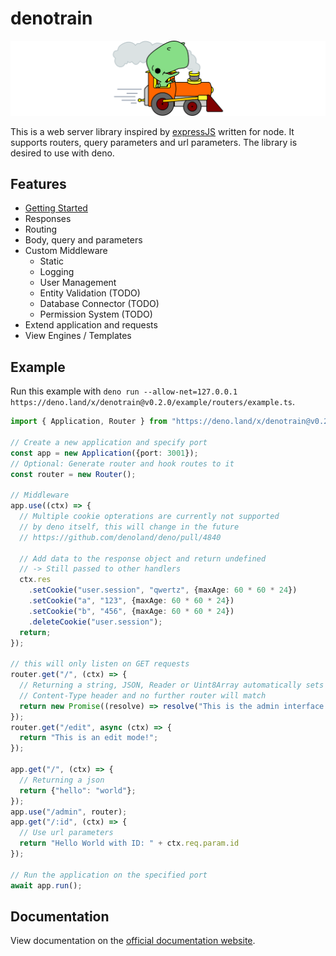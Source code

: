 # denotrain

![Deno Train Logo](./doc/denotrain-scaled.png)

This is a web server library inspired by [expressJS](https://expressjs.com) written for node. It supports routers, query parameters and url parameters. The library is desired to use with deno.

## Features

 - [Getting Started](./doc/getting_started.md)
 - Responses
 - Routing
 - Body, query and parameters
 - Custom Middleware
   - Static
   - Logging
   - User Management
   - Entity Validation (TODO)
   - Database Connector (TODO)
   - Permission System (TODO)
 - Extend application and requests
 - View Engines / Templates

## Example

Run this example with `deno run --allow-net=127.0.0.1 https://deno.land/x/denotrain@v0.2.0/example/routers/example.ts`.

```ts
import { Application, Router } from "https://deno.land/x/denotrain@v0.2.0/mod.ts";

// Create a new application and specify port
const app = new Application({port: 3001});
// Optional: Generate router and hook routes to it
const router = new Router();

// Middleware 
app.use((ctx) => {
  // Multiple cookie opterations are currently not supported
  // by deno itself, this will change in the future
  // https://github.com/denoland/deno/pull/4840

  // Add data to the response object and return undefined
  // -> Still passed to other handlers
  ctx.res
    .setCookie("user.session", "qwertz", {maxAge: 60 * 60 * 24})
    .setCookie("a", "123", {maxAge: 60 * 60 * 24})
    .setCookie("b", "456", {maxAge: 60 * 60 * 24})
    .deleteCookie("user.session");
  return;
});

// this will only listen on GET requests
router.get("/", (ctx) => {
  // Returning a string, JSON, Reader or Uint8Array automatically sets
  // Content-Type header and no further router will match
  return new Promise((resolve) => resolve("This is the admin interface!")); 
});
router.get("/edit", async (ctx) => {
  return "This is an edit mode!"; 
});

app.get("/", (ctx) => {
  // Returning a json
  return {"hello": "world"};
});
app.use("/admin", router);
app.get("/:id", (ctx) => {
  // Use url parameters
  return "Hello World with ID: " + ctx.req.param.id
});

// Run the application on the specified port
await app.run();
```

## Documentation

View documentation on the [official documentation website](https://doc.deno.land/https/raw.githubusercontent.com/Caesar2011/denotrain/master/mod.ts).